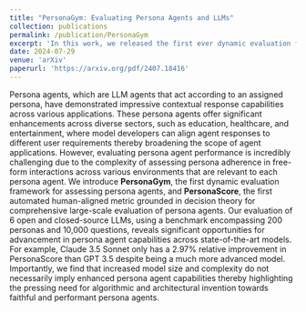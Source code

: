 ```yaml
---
title: "PersonaGym: Evaluating Persona Agents and LLMs"
collection: publications
permalink: /publication/PersonaGym
excerpt: 'In this work, we released the first ever dynamic evaluation framework for persona agents in LLMs termed <b>PersonaGym</b>. Additionally we established the first autmatic human-sligned metric for quantifying the abilities of a given persona agent termed <b>PersonaScore</b>. '
date: 2024-07-29
venue: 'arXiv'
paperurl: 'https://arxiv.org/pdf/2407.18416'
---
```


Persona agents, which are LLM agents that act according to an assigned persona, have demonstrated impressive contextual response capabilities across various applications. These persona agents offer significant enhancements across diverse sectors, such as education, healthcare, and entertainment, where model developers can align agent responses to different user requirements thereby broadening the scope of agent applications. However, evaluating persona agent performance is incredibly challenging due to the complexity of assessing persona adherence in free-form interactions across various environments that are relevant to each persona agent. We introduce <b>PersonaGym</b>, the first dynamic evaluation framework for assessing persona agents, and <b>PersonaScore</b>, the first automated human-aligned metric grounded in decision theory for comprehensive large-scale evaluation of persona agents. Our evaluation of 6 open and closed-source LLMs, using a benchmark encompassing 200 personas and 10,000 questions, reveals significant opportunities for advancement in persona agent capabilities across state-of-the-art models. For example, Claude 3.5 Sonnet only has a 2.97% relative improvement in PersonaScore than GPT 3.5 despite being a much more advanced model. Importantly, we find that increased model size and complexity do not necessarily imply enhanced persona agent capabilities thereby highlighting the pressing need for algorithmic and architectural invention towards faithful and performant persona agents.
